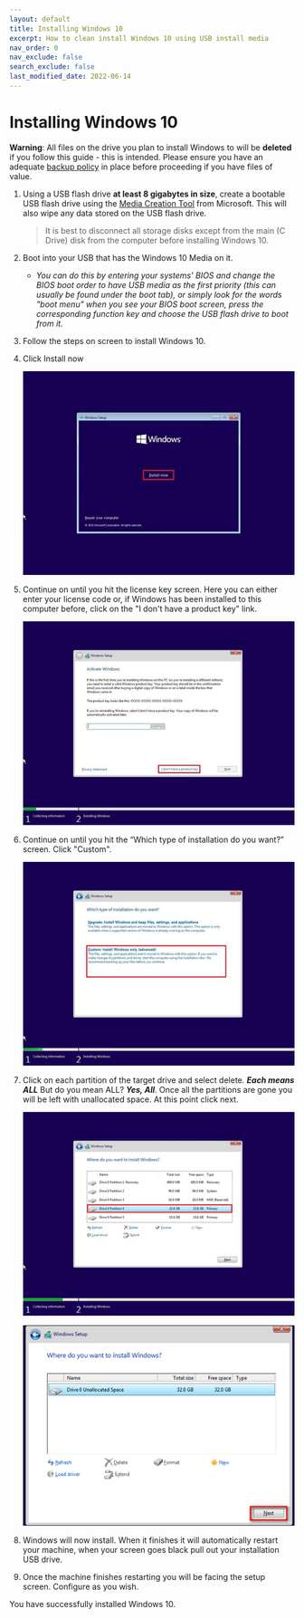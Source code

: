 ```yaml
---
layout: default
title: Installing Windows 10
excerpt: How to clean install Windows 10 using USB install media
nav_order: 0
nav_exclude: false
search_exclude: false
last_modified_date: 2022-06-14
---
```

# Installing Windows 10
**Warning**: All files on the drive you plan to install Windows to will be **deleted** if you follow this guide - this is intended. Please ensure you have an adequate [backup policy](https://rtech.support/books/backups) in place before proceeding if you have files of value.

1. Using a USB flash drive **at least 8 gigabytes in size**, create a bootable USB flash drive using the [Media Creation Tool](https://www.microsoft.com/en-us/software-download/windows10) from Microsoft. This will also wipe any data stored on the USB flash drive.

    >It is best to disconnect all storage disks except from the main (C Drive) disk from the computer before installing Windows 10.

2. Boot into your USB that has the Windows 10 Media on it. 

    * *You can do this by entering your systems' BIOS and change the BIOS boot order to have USB media as the first priority (this can usually be found under the boot tab), or simply look for the words "boot menu" when you see your BIOS boot screen, press the corresponding function key and choose the USB flash drive to boot from it.*

3. Follow the steps on screen to install Windows 10.

4. Click Install now

     ![10-0.png](/assets/install-10/10-0.png)

5. Continue on until you hit the license key screen. Here you can either enter your license code or, if Windows has been installed to this computer before, click on the "I don't have a product key" link.

    ![10-1.png](/assets/install-10/10-1.png)

6. Continue on until you hit the “Which type of installation do you want?” screen. Click "Custom". 

    ![10-2.png](/assets/install-10/10-2.png)

7. Click on each partition of the target drive and select delete. ***Each means ALL*** But do you mean ALL? ***Yes, All***. Once all the partitions are gone you will be left with unallocated space. At this point click next. 

    ![10-3.png](/assets/install-10/10-3.png)

    ![10-4.png](/assets/install-10/10-4.png)

8. Windows will now install. When it finishes it will automatically restart your machine, when your screen goes black pull out your installation USB drive.

9. Once the machine finishes restarting you will be facing the setup screen. Configure as you wish.

You have successfully installed Windows 10.
